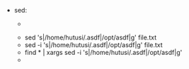- sed:
	- ``` grep /home/hutusi/.asdf
	- sed 's|/home/hutusi/.asdf|/opt/asdf|g' file.txt
	- sed -i 's|/home/hutusi/.asdf|/opt/asdf|g' file.txt
	- find * | xargs sed -i 's|/home/hutusi/.asdf|/opt/asdf|g'
	-